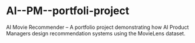 # AI--PM--portfoli-project
AI Movie Recommender – A portfolio project demonstrating how AI Product Managers design recommendation systems using the MovieLens dataset.

